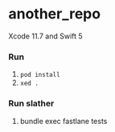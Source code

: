 # another_repo

Xcode 11.7 and Swift 5

### Run

1. `pod install`
1. `xed .`

### Run slather
1. bundle exec fastlane tests
